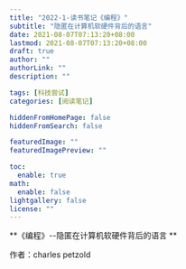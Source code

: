 ```yaml
---
title: "2022-1-读书笔记《编程》"
subtitle: "隐匿在计算机软硬件背后的语言"
date: 2021-08-07T07:13:20+08:00
lastmod: 2021-08-07T07:13:20+08:00
draft: true
author: ""
authorLink: ""
description: ""

tags: [科技尝试]
categories: [阅读笔记]

hiddenFromHomePage: false
hiddenFromSearch: false

featuredImage: ""
featuredImagePreview: ""

toc:
  enable: true
math:
  enable: false
lightgallery: false
license: ""
---
```


**《编程》--隐匿在计算机软硬件背后的语言 **

作者：charles petzold



<!--more-->
